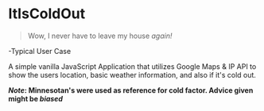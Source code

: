 # ItIsColdOut
>Wow, I never have to leave my house _again!_

-Typical User Case

A simple vanilla JavaScript Application that utilizes Google Maps &amp; IP API to show the users location, basic weather information, and also if it's cold out. 

**_Note_: Minnesotan's were used as reference for cold factor. 
Advice given might be _biased_**
